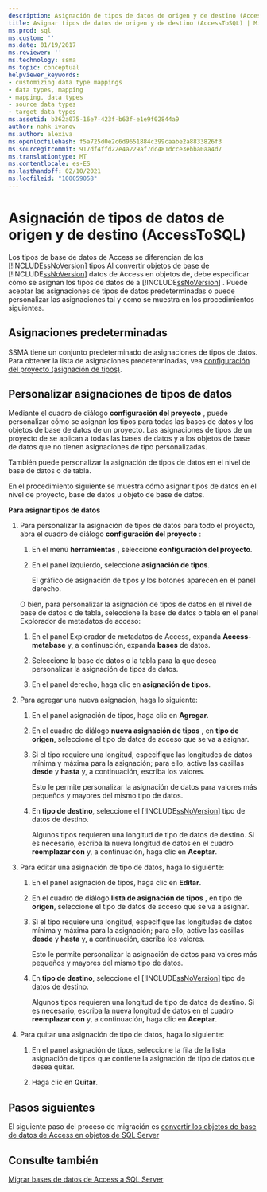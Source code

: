 ```yaml
---
description: Asignación de tipos de datos de origen y de destino (AccessToSQL)
title: Asignar tipos de datos de origen y de destino (AccessToSQL) | Microsoft Docs
ms.prod: sql
ms.custom: ''
ms.date: 01/19/2017
ms.reviewer: ''
ms.technology: ssma
ms.topic: conceptual
helpviewer_keywords:
- customizing data type mappings
- data types, mapping
- mapping, data types
- source data types
- target data types
ms.assetid: b362a075-16e7-423f-b63f-e1e9f02844a9
author: nahk-ivanov
ms.author: alexiva
ms.openlocfilehash: f5a725d0e2c6d9651884c399caabe2a8833826f3
ms.sourcegitcommit: 917df4ffd22e4a229af7dc481dcce3ebba0aa4d7
ms.translationtype: MT
ms.contentlocale: es-ES
ms.lasthandoff: 02/10/2021
ms.locfileid: "100059058"
---
```

# <a name="mapping-source-and-target-data-types-accesstosql"></a>Asignación de tipos de datos de origen y de destino (AccessToSQL)
Los tipos de base de datos de Access se diferencian de los [!INCLUDE[ssNoVersion](../../includes/ssnoversion-md.md)] tipos Al convertir objetos de base de [!INCLUDE[ssNoVersion](../../includes/ssnoversion-md.md)] datos de Access en objetos de, debe especificar cómo se asignan los tipos de datos de a [!INCLUDE[ssNoVersion](../../includes/ssnoversion-md.md)] . Puede aceptar las asignaciones de tipos de datos predeterminadas o puede personalizar las asignaciones tal y como se muestra en los procedimientos siguientes.  
  
## <a name="default-mappings"></a>Asignaciones predeterminadas  
SSMA tiene un conjunto predeterminado de asignaciones de tipos de datos. Para obtener la lista de asignaciones predeterminadas, vea [configuración del proyecto (asignación de tipos)](./project-settings-type-mapping-accesstosql.md).  
  
## <a name="customizing-data-type-mappings"></a>Personalizar asignaciones de tipos de datos  
Mediante el cuadro de diálogo **configuración del proyecto** , puede personalizar cómo se asignan los tipos para todas las bases de datos y los objetos de base de datos de un proyecto. Las asignaciones de tipos de un proyecto de se aplican a todas las bases de datos y a los objetos de base de datos que no tienen asignaciones de tipo personalizadas.  
  
También puede personalizar la asignación de tipos de datos en el nivel de base de datos o de tabla.  
  
En el procedimiento siguiente se muestra cómo asignar tipos de datos en el nivel de proyecto, base de datos u objeto de base de datos.  
  
**Para asignar tipos de datos**  
  
1.  Para personalizar la asignación de tipos de datos para todo el proyecto, abra el cuadro de diálogo **configuración del proyecto** :  
  
    1.  En el menú **herramientas** , seleccione **configuración del proyecto**.  
  
    2.  En el panel izquierdo, seleccione **asignación de tipos**.  
  
        El gráfico de asignación de tipos y los botones aparecen en el panel derecho.  
  
    O bien, para personalizar la asignación de tipos de datos en el nivel de base de datos o de tabla, seleccione la base de datos o tabla en el panel Explorador de metadatos de acceso:  
  
    1.  En el panel Explorador de metadatos de Access, expanda **Access-metabase** y, a continuación, expanda **bases** de datos.  
  
    2.  Seleccione la base de datos o la tabla para la que desea personalizar la asignación de tipos de datos.  
  
    3.  En el panel derecho, haga clic en **asignación de tipos**.  
  
2.  Para agregar una nueva asignación, haga lo siguiente:  
  
    1.  En el panel asignación de tipos, haga clic en **Agregar**.  
  
    2.  En el cuadro de diálogo **nueva asignación de tipos** , en **tipo de origen**, seleccione el tipo de datos de acceso que se va a asignar.  
  
    3.  Si el tipo requiere una longitud, especifique las longitudes de datos mínima y máxima para la asignación; para ello, active las casillas **desde** y **hasta** y, a continuación, escriba los valores.  
  
        Esto le permite personalizar la asignación de datos para valores más pequeños y mayores del mismo tipo de datos.  
  
    4.  En **tipo de destino**, seleccione el [!INCLUDE[ssNoVersion](../../includes/ssnoversion-md.md)] tipo de datos de destino.  
  
        Algunos tipos requieren una longitud de tipo de datos de destino. Si es necesario, escriba la nueva longitud de datos en el cuadro **reemplazar con** y, a continuación, haga clic en **Aceptar**.  
  
3.  Para editar una asignación de tipo de datos, haga lo siguiente:  
  
    1.  En el panel asignación de tipos, haga clic en **Editar**.  
  
    2.  En el cuadro de diálogo **lista de asignación de tipos** , en tipo de **origen**, seleccione el tipo de datos de acceso que se va a asignar.  
  
    3.  Si el tipo requiere una longitud, especifique las longitudes de datos mínima y máxima para la asignación; para ello, active las casillas **desde** y **hasta** y, a continuación, escriba los valores.  
  
        Esto le permite personalizar la asignación de datos para valores más pequeños y mayores del mismo tipo de datos.  
  
    4.  En **tipo de destino**, seleccione el [!INCLUDE[ssNoVersion](../../includes/ssnoversion-md.md)] tipo de datos de destino.  
  
        Algunos tipos requieren una longitud de tipo de datos de destino. Si es necesario, escriba la nueva longitud de datos en el cuadro **reemplazar con** y, a continuación, haga clic en **Aceptar**.  
  
4.  Para quitar una asignación de tipo de datos, haga lo siguiente:  
  
    1.  En el panel asignación de tipos, seleccione la fila de la lista asignación de tipos que contiene la asignación de tipo de datos que desea quitar.  
  
    2.  Haga clic en **Quitar**.  
  
## <a name="next-steps"></a>Pasos siguientes  
El siguiente paso del proceso de migración es [convertir los objetos de base de datos de Access en objetos de SQL Server](converting-access-database-objects-accesstosql.md)  
  
## <a name="see-also"></a>Consulte también  
[Migrar bases de datos de Access a SQL Server](migrating-access-databases-to-sql-server-azure-sql-db-accesstosql.md)  
